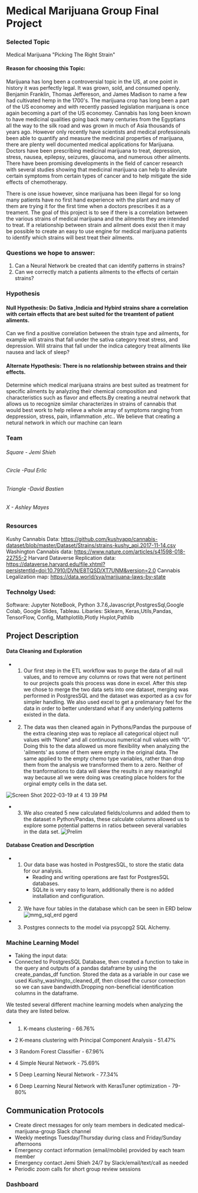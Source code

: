 # Medical Marijuana Group Final Project


### Selected Topic
Medical Marijuana "Picking The Right Strain"

#### Reason for choosing this Topic:

Marijuana has long been a controversial topic in the US, at one point in history it was perfectly legal. It was grown, sold, and consumed openly. Benjamin Franklin, Thomas Jeffereson, and James Madison to name a few had cultivated hemp in the 1700's. The marijuana crop has long been a part of the US economey and with recently passed legislation marijuana is once again becoming a part of the US economey. Cannabis has long been known to have medicinal qualities going back many centuries from the Egyptians all the way to the silk road and was grown in much of Asia thousands of years ago. However only recently have scientists and medical professionals been able to quantify and measure the medicinal properties of marijuana, there are plenty well documented medical applications for Marijuana. Doctors have been prescribing medicinal marijuana to treat, depression, stress, nausea, epilepsy, seizures, glaucoma, and numerous other ailments. There have been promising developments in the field of cancer research with several studies showing that medicinal marijuana can help to alleviate certain symptoms from certain types of cancer and to help mitigate the side effects of chemotherapy. 

There is one issue however, since marijuana has been illegal for so long many patients have no first hand experience with the plant and many of them are trying it for the first time when a doctors prescribes it as a treament. The goal of this project is to see if there is a correlation between the various strains of medical marijuana and the ailments they are intended to treat. If a relationship between strain and ailment does exist then it may be possible to create an easy to use engine for medical marijuana patients to identify which strains will best treat their ailments.  

### Questions we hope to answer:
  1. Can a Neural Network be created that can identify patterns in strains?
  2. Can we correctly match a patients ailments to the effects of certain strains?

### Hypothesis

#### Null Hypothesis: Do Sativa ,Indicia and Hybird strains share a correlation with certain effects that are best suited for the treamtent of patient aliments.

Can we find a positive correlation between the strain type and ailments, for example will strains that fall under the sativa category treat stress, and depression. Will strains that fall under the indica category treat ailments like nausea and lack of sleep?

#### Alternate Hypothesis: There is no relationship between strains and their effects.
Determine which medical marijuana strains are best suited as treatment for specific ailments by analyzing their chemical composition and characteristics such as flavor and effects.By creating a neutral network that allows us to recognize similar characterizes in strains of cannabis that would best work to help relieve a whole array of symptoms ranging from deppression, stress, pain, inflammation ,etc.. We believe that creating a netural network in which our machine can learn 

### Team
###### Square - Jemi Shieh
###### Circle -Paul Erlic
###### Triangle -David Bastien
###### X - Ashley Mayes


### Resources

Kushy Cannabis Data: https://github.com/kushyapp/cannabis-dataset/blob/master/Dataset/Strains/strains-kushy_api.2017-11-14.csv
Washington Cannabis data: https://www.nature.com/articles/s41598-018-22755-2
Harvard Dataverse Replication data: https://dataverse.harvard.edu/file.xhtml?persistentId=doi:10.7910/DVN/E8TQSD/XT7UNM&version=2.0
Cannabis Legalization map: https://data.world/sya/marijuana-laws-by-state
### Technolgy Used:

Software: Jupyter NoteBook, Python 3.7.6,Javascript,PostgresSql,Google Colab, Google Slides, Tableau.
Libaries: Sklearn, Keras,Utils,Pandas, TensorFlow, Config, Mathplotlib,Plotly Hvplot,Pathlib

## Project Description
 #### Data Cleaning and Exploration
 * 1. Our first step in the ETL workflow was to purge the data of all null values, and to remove any columns or rows that were not pertinent to our projects goals this process was done in excel. After this step we chose to merge the two data sets into one dataset, merging was performed in PostgresSQL and the dataset was exported as a csv for simpler handling. We also used excel to get a prelimanary feel for the data in order to better understand what if any underlying patterns existed in the data. 
 
 * 2. The data was then cleaned again in Pythons/Pandas the purpouse of the extra cleaning step was to replace all categorical object null values with “None” and all continuous numerical null values with “0”. Doing this to the data allowed us more flexibility when analyzing the 'ailments' as some of them were empty in the original data. The same applied to the empty chemo type variables, rather than drop them from the analysis we transformed them to a zero. Neither of the tranformations to data will skew the results in any meaningful way because all we were doing was creating place holders for the orginal empty cells in the data set. 
 
  ![Screen Shot 2022-03-19 at 4 13 39 PM](https://user-images.githubusercontent.com/59430635/159137028-67e93f0d-4add-4f2a-af70-5ab076c6a0d4.png)
 
 * 3. We also created 5 new calculated fields/columns and added them to the dataset n Python/Pandas, these calculate columns allowed us to explore some potential patterns in ratios between several variables in the data set. 
![Prelim](https://github.com/paulerlic/medical-marijuana-group/blob/Laup/Imgs/Prelim.PNG)
 
 
 #### Database Creation and Description
 * 1. Our data base was hosted in PostgresSQL, to store the static data for our analysis.
      - Reading and writing operations are fast for PostgresSQL databases.
      - SQLite is very easy to learn, additionally there is no added installation and configuration.
 * 2. We have four tables in the database which can be seen in ERD below
 ![mmg_sql_erd pgerd](https://user-images.githubusercontent.com/59430635/159135849-557fdfcf-56c9-47b1-aeb7-58404e5385a7.png)
 * 3. Postgres connects to the model via psycopg2 SQL Alchemy.
      
 

### Machine Learning Model 
- Taking the input data:
- Connected to PostgresSQL Database, then created a function to take in the query and outputs of a pandas dataframe by using the create_pandas_df function. Stored the data as a variable in our case we used Kushy_washingto_cleaned_df, then closed the cursor connection so we can save bandwidth.Dropping non-beneficial identification columns in the dataframe.

We tested several different machine learning models when analyzing the data they are listed below. 
* 1. K-means clustering - 66.76%

* 2 K-means clustering with Principal Component Analysis - 51.47%

* 3 Random Forest Classifier - 67.96%

* 4 Simple Neural Network - 75.69%

* 5 Deep Learning Neural Network - 77.34%

* 6 Deep Learning Neural Network with KerasTuner optimization - 79-80%


  

  

## Communication Protocols
* Create direct messages for only team members in dedicated medical-marijuana-group Slack channel
* Weekly meetings Tuesday/Thursday during class and Friday/Sunday afternoons 
* Emergency contact information (email/mobile) provided by each team member
* Emergency contact Jemi Shieh 24/7 by Slack/email/text/call as needed
* Periodic zoom calls for short group review sessions



### Dashboard 
